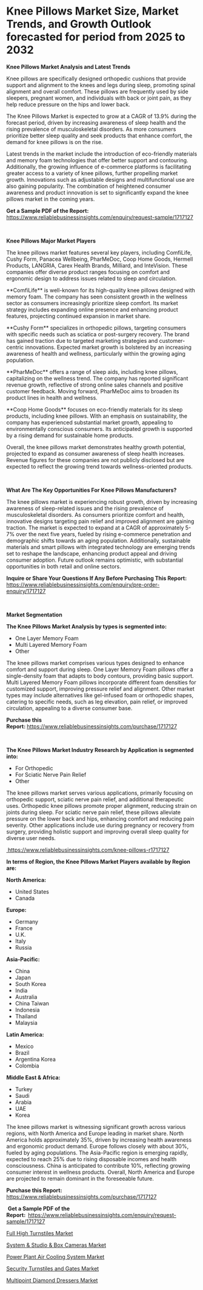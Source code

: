 <p><h1>Knee Pillows Market Size, Market Trends, and Growth Outlook forecasted for period from 2025 to 2032</h1></p><p><strong>Knee Pillows Market Analysis and Latest Trends</strong></p>
<p><p>Knee pillows are specifically designed orthopedic cushions that provide support and alignment to the knees and legs during sleep, promoting spinal alignment and overall comfort. These pillows are frequently used by side sleepers, pregnant women, and individuals with back or joint pain, as they help reduce pressure on the hips and lower back.</p><p>The Knee Pillows Market is expected to grow at a CAGR of 13.9% during the forecast period, driven by increasing awareness of sleep health and the rising prevalence of musculoskeletal disorders. As more consumers prioritize better sleep quality and seek products that enhance comfort, the demand for knee pillows is on the rise. </p><p>Latest trends in the market include the introduction of eco-friendly materials and memory foam technologies that offer better support and contouring. Additionally, the growing influence of e-commerce platforms is facilitating greater access to a variety of knee pillows, further propelling market growth. Innovations such as adjustable designs and multifunctional use are also gaining popularity. The combination of heightened consumer awareness and product innovation is set to significantly expand the knee pillows market in the coming years.</p></p>
<p><strong>Get a Sample PDF of the Report:&nbsp;</strong> <a href="https://www.reliablebusinessinsights.com/enquiry/request-sample/1717127?utm_campaign=3547&utm_medium=2&utm_source=Github&utm_content=ia&utm_term=04042025&utm_id=knee-pillows">https://www.reliablebusinessinsights.com/enquiry/request-sample/1717127</a></p>
<p>&nbsp;</p>
<p><strong>Knee Pillows Major Market Players</strong></p>
<p><p>The knee pillows market features several key players, including ComfiLife, Cushy Form, Panacea Wellbeing, PharMeDoc, Coop Home Goods, Hermell Products, LANGRIA, Carex Health Brands, Milliard, and InteVision. These companies offer diverse product ranges focusing on comfort and ergonomic design to address issues related to sleep and circulation.</p><p>**ComfiLife** is well-known for its high-quality knee pillows designed with memory foam. The company has seen consistent growth in the wellness sector as consumers increasingly prioritize sleep comfort. Its market strategy includes expanding online presence and enhancing product features, projecting continued expansion in market share.</p><p>**Cushy Form** specializes in orthopedic pillows, targeting consumers with specific needs such as sciatica or post-surgery recovery. The brand has gained traction due to targeted marketing strategies and customer-centric innovations. Expected market growth is bolstered by an increasing awareness of health and wellness, particularly within the growing aging population.</p><p>**PharMeDoc** offers a range of sleep aids, including knee pillows, capitalizing on the wellness trend. The company has reported significant revenue growth, reflective of strong online sales channels and positive customer feedback. Moving forward, PharMeDoc aims to broaden its product lines in health and wellness.</p><p>**Coop Home Goods** focuses on eco-friendly materials for its sleep products, including knee pillows. With an emphasis on sustainability, the company has experienced substantial market growth, appealing to environmentally conscious consumers. Its anticipated growth is supported by a rising demand for sustainable home products.</p><p>Overall, the knee pillows market demonstrates healthy growth potential, projected to expand as consumer awareness of sleep health increases. Revenue figures for these companies are not publicly disclosed but are expected to reflect the growing trend towards wellness-oriented products.</p></p>
<p>&nbsp;</p>
<p><strong>What Are The Key Opportunities For Knee Pillows Manufacturers?</strong></p>
<p><p>The knee pillows market is experiencing robust growth, driven by increasing awareness of sleep-related issues and the rising prevalence of musculoskeletal disorders. As consumers prioritize comfort and health, innovative designs targeting pain relief and improved alignment are gaining traction. The market is expected to expand at a CAGR of approximately 5-7% over the next five years, fueled by rising e-commerce penetration and demographic shifts towards an aging population. Additionally, sustainable materials and smart pillows with integrated technology are emerging trends set to reshape the landscape, enhancing product appeal and driving consumer adoption. Future outlook remains optimistic, with substantial opportunities in both retail and online sectors.</p></p>
<p><strong>Inquire or Share Your Questions If Any Before Purchasing This Report:</strong> <a href="https://www.reliablebusinessinsights.com/enquiry/pre-order-enquiry/1717127?utm_campaign=3547&utm_medium=2&utm_source=Github&utm_content=ia&utm_term=04042025&utm_id=knee-pillows">https://www.reliablebusinessinsights.com/enquiry/pre-order-enquiry/1717127</a></p>
<p>&nbsp;</p>
<p><strong>Market Segmentation</strong></p>
<p><strong>The Knee Pillows Market Analysis by types is segmented into:</strong></p>
<p><ul><li>One Layer Memory Foam</li><li>Multi Layered Memory Foam</li><li>Other</li></ul></p>
<p><p>The knee pillows market comprises various types designed to enhance comfort and support during sleep. One Layer Memory Foam pillows offer a single-density foam that adapts to body contours, providing basic support. Multi Layered Memory Foam pillows incorporate different foam densities for customized support, improving pressure relief and alignment. Other market types may include alternatives like gel-infused foam or orthopedic shapes, catering to specific needs, such as leg elevation, pain relief, or improved circulation, appealing to a diverse consumer base.</p></p>
<p><strong>Purchase this Report:&nbsp;</strong><a href="https://www.reliablebusinessinsights.com/purchase/1717127?utm_campaign=3547&utm_medium=2&utm_source=Github&utm_content=ia&utm_term=04042025&utm_id=knee-pillows">https://www.reliablebusinessinsights.com/purchase/1717127</a></p>
<p>&nbsp;</p>
<p><strong>The Knee Pillows Market Industry Research by Application is segmented into:</strong></p>
<p><ul><li>For Orthopedic</li><li>For Sciatic Nerve Pain Relief</li><li>Other</li></ul></p>
<p><p>The knee pillows market serves various applications, primarily focusing on orthopedic support, sciatic nerve pain relief, and additional therapeutic uses. Orthopedic knee pillows promote proper alignment, reducing strain on joints during sleep. For sciatic nerve pain relief, these pillows alleviate pressure on the lower back and hips, enhancing comfort and reducing pain severity. Other applications include use during pregnancy or recovery from surgery, providing holistic support and improving overall sleep quality for diverse user needs.</p></p>
<p><a href="https://www.reliablebusinessinsights.com/knee-pillows-r1717127?utm_campaign=3547&utm_medium=2&utm_source=Github&utm_content=ia&utm_term=04042025&utm_id=knee-pillows">&nbsp;https://www.reliablebusinessinsights.com/knee-pillows-r1717127</a></p>
<p><strong>In terms of Region, the Knee Pillows Market Players available by Region are:</strong></p>
<p>
    <p> <strong> North America: </strong>
        <ul>
            <li>United States</li>
            <li>Canada</li>
        </ul>
        </p> 
    <p> <strong> Europe: </strong>
        <ul>
            <li>Germany</li>
            <li>France</li>
            <li>U.K.</li>
            <li>Italy</li>
            <li>Russia</li>
        </ul>
        </p> 
    <p> <strong> Asia-Pacific: </strong>
        <ul>
            <li>China</li>
            <li>Japan</li>
            <li>South Korea</li>
            <li>India</li>
            <li>Australia</li>
            <li>China Taiwan</li>
            <li>Indonesia</li>
            <li>Thailand</li>
            <li>Malaysia</li>
        </ul>
        </p> 
    <p> <strong> Latin America: </strong>
        <ul>
            <li>Mexico</li>
            <li>Brazil</li>
            <li>Argentina Korea</li>
            <li>Colombia</li>
        </ul>
        </p> 
    <p> <strong> Middle East & Africa: </strong>
        <ul>
            <li>Turkey</li>
            <li>Saudi</li>
            <li>Arabia</li>
            <li>UAE</li>
            <li>Korea</li>
        </ul>
    </p>
    </p>
<p><p>The knee pillows market is witnessing significant growth across various regions, with North America and Europe leading in market share. North America holds approximately 35%, driven by increasing health awareness and ergonomic product demand. Europe follows closely with about 30%, fueled by aging populations. The Asia-Pacific region is emerging rapidly, expected to reach 25% due to rising disposable incomes and health consciousness. China is anticipated to contribute 10%, reflecting growing consumer interest in wellness products. Overall, North America and Europe are projected to remain dominant in the foreseeable future.</p></p>
<p><strong>Purchase this Report: </strong><a href="https://www.reliablebusinessinsights.com/purchase/1717127?utm_campaign=3547&utm_medium=2&utm_source=Github&utm_content=ia&utm_term=04042025&utm_id=knee-pillows">https://www.reliablebusinessinsights.com/purchase/1717127</a></p>
<p>&nbsp;<strong>Get a Sample PDF of the Report:&nbsp;&nbsp;</strong><a href="https://www.reliablebusinessinsights.com/enquiry/request-sample/1717127?utm_campaign=3547&utm_medium=2&utm_source=Github&utm_content=ia&utm_term=04042025&utm_id=knee-pillows">https://www.reliablebusinessinsights.com/enquiry/request-sample/1717127</a></p>
<p><strong></strong></p>
<p><p><a href="https://www.linkedin.com/pulse/detailed-examination-full-high-turnstiles-market-macro-overview-pvhtc?utm_campaign=3547&utm_medium=2&utm_source=Github&utm_content=ia&utm_term=04042025&utm_id=knee-pillows">Full High Turnstiles Market</a></p><p><a href="https://www.linkedin.com/pulse/system-studio-box-cameras-market-research-future-outlook-forecasted-xribf?utm_campaign=3547&utm_medium=2&utm_source=Github&utm_content=ia&utm_term=04042025&utm_id=knee-pillows">System & Studio & Box Cameras Market</a></p><p><a href="https://www.linkedin.com/pulse/comprehensive-evaluation-power-plant-air-cooling-system-market-5kcgf?utm_campaign=3547&utm_medium=2&utm_source=Github&utm_content=ia&utm_term=04042025&utm_id=knee-pillows">Power Plant Air Cooling System Market</a></p><p><a href="https://www.linkedin.com/pulse/security-turnstiles-gates-market-projections-2025-2032-growing-q6cec?utm_campaign=3547&utm_medium=2&utm_source=Github&utm_content=ia&utm_term=04042025&utm_id=knee-pillows">Security Turnstiles and Gates Market</a></p><p><a href="https://www.linkedin.com/pulse/data-global-multipoint-diamond-dressers-markets-share-ekz8c?utm_campaign=3547&utm_medium=2&utm_source=Github&utm_content=ia&utm_term=04042025&utm_id=knee-pillows">Multipoint Diamond Dressers Market</a></p></p>